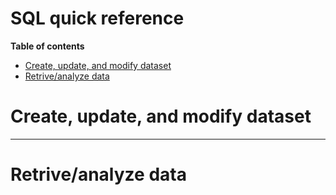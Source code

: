 
<h1> SQL quick reference</h1>

__Table of contents__
- [Create, update, and modify dataset](#cumd)
- [Retrive/analyze data](#rad)

# <a name = 'cumd'>Create, update, and modify dataset</a>


---

# <a name = 'rad'>Retrive/analyze data</a>
